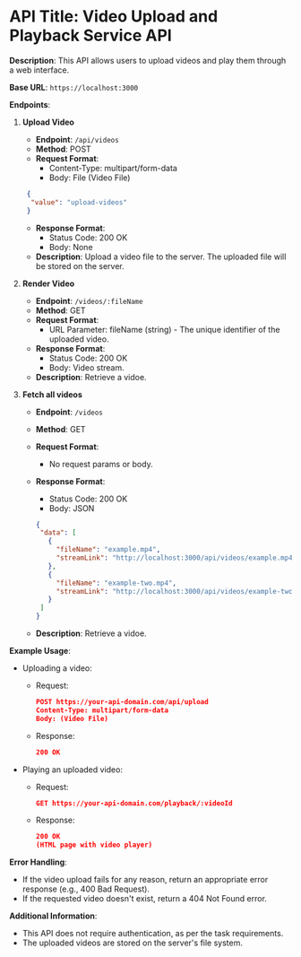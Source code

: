 # API Title: Video Upload and Playback Service API

**Description**: This API allows users to upload videos and play them through a web interface.

**Base URL**: `https://localhost:3000`

**Endpoints**:

1. **Upload Video**
   - **Endpoint**: `/api/videos`
   - **Method**: POST
   - **Request Format**:
     - Content-Type: multipart/form-data
     - Body: File (Video File)

    ```json
     {
      "value": "upload-videos"
     }
     ```

   - **Response Format**:
     - Status Code: 200 OK
     - Body: None
   - **Description**: Upload a video file to the server. The uploaded file will be stored on the server.

2. **Render Video**
   - **Endpoint**: `/videos/:fileName`
   - **Method**: GET
   - **Request Format**:
     - URL Parameter: fileName (string) - The unique identifier of the uploaded video.
   - **Response Format**:
     - Status Code: 200 OK
     - Body: Video stream.
   - **Description**: Retrieve a vidoe.

3. **Fetch all videos**
   - **Endpoint**: `/videos`
   - **Method**: GET
   - **Request Format**:
     - No request params or body.
   - **Response Format**:
     - Status Code: 200 OK
     - Body: JSON

     ```json
     {
      "data": [
        {
          "fileName": "example.mp4",
          "streamLink": "http://localhost:3000/api/videos/example.mp4"
        },
        {
          "fileName": "example-two.mp4",
          "streamLink": "http://localhost:3000/api/videos/example-two.mp4"
        } 
      ]
     }
     ```

   - **Description**: Retrieve a vidoe.

**Example Usage**:

- Uploading a video:
  - Request:

    ```json
    POST https://your-api-domain.com/api/upload
    Content-Type: multipart/form-data
    Body: (Video File)
    ```

  - Response:

    ```json
    200 OK
    ```

- Playing an uploaded video:
  - Request:

    ```json
    GET https://your-api-domain.com/playback/:videoId
    ```

  - Response:

    ```json
    200 OK
    (HTML page with video player)
    ```

**Error Handling**:

- If the video upload fails for any reason, return an appropriate error response (e.g., 400 Bad Request).
- If the requested video doesn't exist, return a 404 Not Found error.

**Additional Information**:

- This API does not require authentication, as per the task requirements.
- The uploaded videos are stored on the server's file system.
